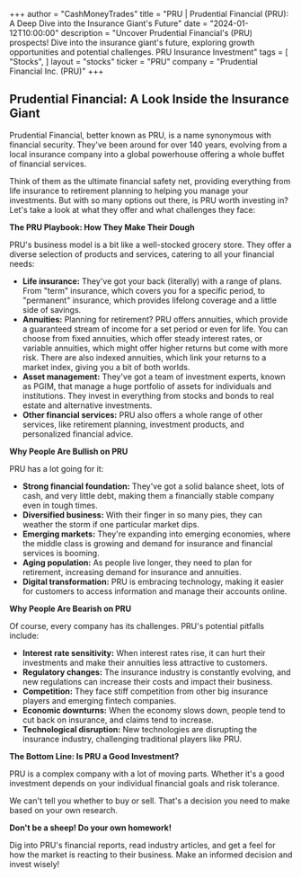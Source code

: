 +++
author = "CashMoneyTrades"
title = "PRU |  Prudential Financial (PRU): A Deep Dive into the Insurance Giant's Future"
date = "2024-01-12T10:00:00"
description = "Uncover Prudential Financial's (PRU) prospects! Dive into the insurance giant's future, exploring growth opportunities and potential challenges. PRU Insurance Investment"
tags = [
"Stocks",
]
layout = "stocks"
ticker = "PRU"
company = "Prudential Financial Inc. (PRU)"
+++
        


## Prudential Financial: A Look Inside the Insurance Giant

Prudential Financial, better known as PRU, is a name synonymous with financial security. They've been around for over 140 years, evolving from a local insurance company into a global powerhouse offering a whole buffet of financial services. 

Think of them as the ultimate financial safety net, providing everything from life insurance to retirement planning to helping you manage your investments.  But with so many options out there, is PRU worth investing in? Let's take a look at what they offer and what challenges they face:

**The PRU Playbook: How They Make Their Dough**

PRU's business model is a bit like a well-stocked grocery store. They offer a diverse selection of products and services, catering to all your financial needs:

* **Life insurance:**  They've got your back (literally) with a range of plans. From "term" insurance, which covers you for a specific period, to "permanent" insurance, which provides lifelong coverage and a little side of savings. 
* **Annuities:** Planning for retirement? PRU offers annuities, which provide a guaranteed stream of income for a set period or even for life. You can choose from fixed annuities, which offer steady interest rates, or variable annuities, which might offer higher returns but come with more risk.  There are also indexed annuities, which link your returns to a market index, giving you a bit of both worlds.
* **Asset management:**  They've got a team of investment experts, known as PGIM, that manage a huge portfolio of assets for individuals and institutions.  They invest in everything from stocks and bonds to real estate and alternative investments.
* **Other financial services:** PRU also offers a whole range of other services, like retirement planning, investment products, and personalized financial advice.

**Why People Are Bullish on PRU**

PRU has a lot going for it:

* **Strong financial foundation:**  They've got a solid balance sheet, lots of cash, and very little debt, making them a financially stable company even in tough times.
* **Diversified business:**  With their finger in so many pies, they can weather the storm if one particular market dips.
* **Emerging markets:**  They're expanding into emerging economies, where the middle class is growing and demand for insurance and financial services is booming.
* **Aging population:**  As people live longer, they need to plan for retirement, increasing demand for insurance and annuities.
* **Digital transformation:** PRU is embracing technology, making it easier for customers to access information and manage their accounts online.

**Why People Are Bearish on PRU**

Of course, every company has its challenges. PRU's potential pitfalls include:

* **Interest rate sensitivity:** When interest rates rise, it can hurt their investments and make their annuities less attractive to customers.
* **Regulatory changes:**  The insurance industry is constantly evolving, and new regulations can increase their costs and impact their business.
* **Competition:** They face stiff competition from other big insurance players and emerging fintech companies.
* **Economic downturns:** When the economy slows down, people tend to cut back on insurance, and claims tend to increase.
* **Technological disruption:** New technologies are disrupting the insurance industry, challenging traditional players like PRU.

**The Bottom Line:  Is PRU a Good Investment?**

PRU is a complex company with a lot of moving parts.  Whether it's a good investment depends on your individual financial goals and risk tolerance. 

We can't tell you whether to buy or sell. That's a decision you need to make based on your own research. 

**Don't be a sheep!  Do your own homework!**

Dig into PRU's financial reports, read industry articles, and get a feel for how the market is reacting to their business.  Make an informed decision and invest wisely! 

        